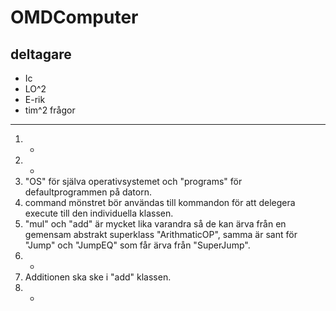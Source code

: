 OMDComputer
===========
deltagare
-----
* Ic
* LO^2
* E-rik
* tim^2
frågor
------
1. -
2. -
3. "OS" för själva operativsystemet och "programs" för defaultprogrammen på datorn.
4. command mönstret bör användas till kommandon för att delegera execute till den individuella klassen.
5. "mul" och "add" är mycket lika varandra så de kan ärva från en gemensam abstrakt superklass "ArithmaticOP", samma är sant för "Jump" och "JumpEQ" som får ärva från "SuperJump".
6. -
7. Additionen ska ske i "add" klassen.
8. -
